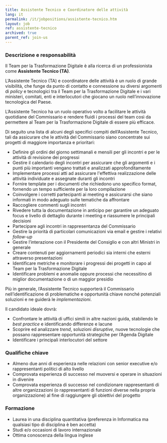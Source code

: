 ```yaml
---
title: Assistente Tecnico e Coordinatore delle attività
lang: it
permalink: /it/jobpositions/assistente-tecnico.htm
layout: job
ref: assistente-tecnico
archived: true
parent_ref: join-us
---
```


### Descrizione e responsabilità
Il Team per la Trasformazione Digitale è alla ricerca di un professionista come **Assistente Tecnico (TA)**.

L’Assistente Tecnico (TA) e coordinatore delle attività è un ruolo di grande visibilità, che funge da punto di contatto e connessione su diversi argomenti di *policy* e tecnologici tra il Team per la Trasformazione Digitale e i vari ministeri, comitati, enti e interlocutori che giocano un ruolo nell’innovazione tecnologica del Paese.

L’Assistente Tecnico ha un ruolo operativo volto a facilitare le attività quotidiane del Commissario e  rendere fluidi i processi del team così da permettere al Team per la Trasformazione Digitale di essere più efficace.

Di seguito una lista di alcuni degli specifici compiti dell’Assistente Tecnico, tali da assicurare che le attività del Commissario siano concentrate sui progetti di maggiore importanza e prioritari:

- Definire gli ordini del giorno settimanali e mensili per gli incontri e per le attività di revisione dei progressi
- Gestire il calendario degli incontri per assicurare che gli argomenti e i punti più importanti vengano trattati e analizzati approfonditamente 
- Implementare processi atti ad assicurare l'effettiva realizzazione delle attività individuate e assegnate duranti gli incontri
- Fornire template per i documenti che richiedono uno specifico format, fornendo  un tempo sufficiente per la loro compilazione
- Coinvolgere i corretti partecipanti ai meeting e assicurarsi che siano informati in modo adeguato sulle tematiche da affrontare
- Raccogliere commenti sugli incontri
- Rivedere tutta la documentazione in anticipo per garantire un adeguato focus e livello di dettaglio durante i meeting e riassumere le principali decisioni
- Partecipare agli incontri in rappresentanza del Commissario
- Gestire la priorità di particolari comunicazioni via email e gestire i relativi *follow-up*
- Gestire l’interazione con il Presidente del Consiglio e con altri Ministri in generale
- Creare contenuti per aggiornamenti periodici sia interni che esterni attraverso presentazioni
- Identificare metriche e monitorare i progressi dei progetti in capo al Team per la Trasformazione Digitale
- Identificare problemi e anomalie oppure processi che necessitino di miglior documentazione o di un maggior presidio


Più in generale, l’Assistente Tecnico supporterà il Commissario nell’identificazione di problematiche e opportunità chiave nonché potenziali soluzioni e ne guiderà le *implementazioni*.

Il candidato ideale dovrà:
- Confrontare le attività di uffici simili in altre nazioni guida, stabilendo le *best practice* e identificando differenze e lacune
- Scoprire ed analizzare *trend*, soluzioni *disruptive*, nuove tecnologie che possano rappresentare opportunità strategiche per l’Agenda Digitale
- Identificare i principali interlocutori del settore

### Qualifiche chiave
- Almeno due anni di esperienza nelle relazioni con senior executive e/o rappresentanti politici di alto livello
- Comprovata esperienza di successo nel muoversi e operare in situazioni in divenire
- Comprovata esperienza di successo nel condizionare rappresentanti di altre organizzazioni (o rappresentanti di funzioni diverse nella propria organizzazione) al fine di raggiungere gli obiettivi del progetto

### Formazione
- Laurea in una disciplina quantitativa (preferenza in Informatica ma qualsiasi tipo di disciplina è ben accetta)
- Studi e/o occasioni di lavoro internazionale
- Ottima conoscenza della lingua inglese

